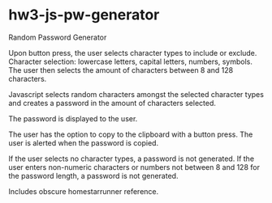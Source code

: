 # hw3-js-pw-generator

Random Password Generator

Upon button press, the user selects character types to include or exclude. Character selection: lowercase letters, capital letters, numbers, symbols. The user then selects the amount of characters between 8 and 128 characters.

Javascript selects random characters amongst the selected character types and creates a password in the amount of characters selected.

The password is displayed to the user.

The user has the option to copy to the clipboard with a button press. The user is alerted when the password is copied.

If the user selects no character types, a password is not generated. If the user enters non-numeric characters or numbers not between 8 and 128 for the password length, a password is not generated.

Includes obscure homestarrunner reference.
